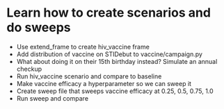 # Learn how to create scenarios and do sweeps

- Use extend_frame to create hiv_vaccine frame
- Add distribution of vaccine on STIDebut to vaccine/campaign.py 
- What about doing it on their 15th birthday instead?  Simulate an annual checkup
- Run hiv_vaccine scenario and compare to baseline
- Make vaccine efficacy a hyperparameter so we can sweep it
- Create sweep file that sweeps vaccine efficacy at 0.25, 0.5, 0.75, 1.0
- Run sweep and compare
